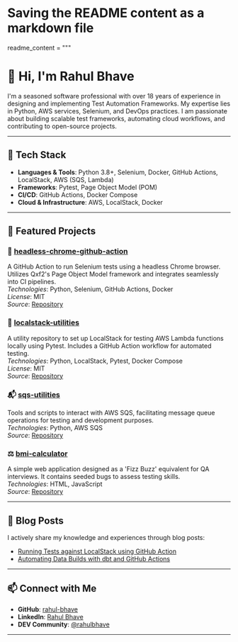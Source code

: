 # Saving the README content as a markdown file

readme_content = """
# 👋 Hi, I'm Rahul Bhave

I'm a seasoned software professional with over 18 years of experience in designing and implementing Test Automation Frameworks. My expertise lies in Python, AWS services, Selenium, and DevOps practices. I am passionate about building scalable test frameworks, automating cloud workflows, and contributing to open-source projects.

---

## 🔧 Tech Stack

- **Languages & Tools**: Python 3.8+, Selenium, Docker, GitHub Actions, LocalStack, AWS (SQS, Lambda)
- **Frameworks**: Pytest, Page Object Model (POM)
- **CI/CD**: GitHub Actions, Docker Compose
- **Cloud & Infrastructure**: AWS, LocalStack, Docker

---

## 📂 Featured Projects

### 🧪 [headless-chrome-github-action](https://github.com/rahul-bhave/headless-chrome-github-action)
A GitHub Action to run Selenium tests using a headless Chrome browser. Utilizes Qxf2's Page Object Model framework and integrates seamlessly into CI pipelines.  
*Technologies*: Python, Selenium, GitHub Actions, Docker  
*License*: MIT  
*Source*: [Repository](https://github.com/rahul-bhave/headless-chrome-github-action)

### 🧰 [localstack-utilities](https://github.com/rahul-bhave/localstack-utilities)
A utility repository to set up LocalStack for testing AWS Lambda functions locally using Pytest. Includes a GitHub Action workflow for automated testing.  
*Technologies*: Python, LocalStack, Pytest, Docker Compose  
*License*: MIT  
*Source*: [Repository](https://github.com/rahul-bhave/localstack-utilities)

### 📬 [sqs-utilities](https://github.com/rahul-bhave/sqs-utilities)
Tools and scripts to interact with AWS SQS, facilitating message queue operations for testing and development purposes.  
*Technologies*: Python, AWS SQS  
*Source*: [Repository](https://github.com/rahul-bhave/sqs-utilities)

### ⚖️ [bmi-calculator](https://github.com/rahul-bhave/bmi-calculator)
A simple web application designed as a 'Fizz Buzz' equivalent for QA interviews. It contains seeded bugs to assess testing skills.  
*Technologies*: HTML, JavaScript  
*Source*: [Repository](https://github.com/rahul-bhave/bmi-calculator)

---

## 📝 Blog Posts

I actively share my knowledge and experiences through blog posts:

- [Running Tests against LocalStack using GitHub Action](https://dev.to/rahulbhave/running-tests-against-localstack-using-github-action-52h0)
- [Automating Data Builds with dbt and GitHub Actions](https://dev.to/rahulbhave/automating-data-builds-with-dbt-and-github-actions-m3o)

---

## 📫 Connect with Me

- **GitHub**: [rahul-bhave](https://github.com/rahul-bhave)
- **LinkedIn**: [Rahul Bhave](https://in.linkedin.com/in/rahulbhave)
- **DEV Community**: [@rahulbhave](https://dev.to/rahulbhave)

---


